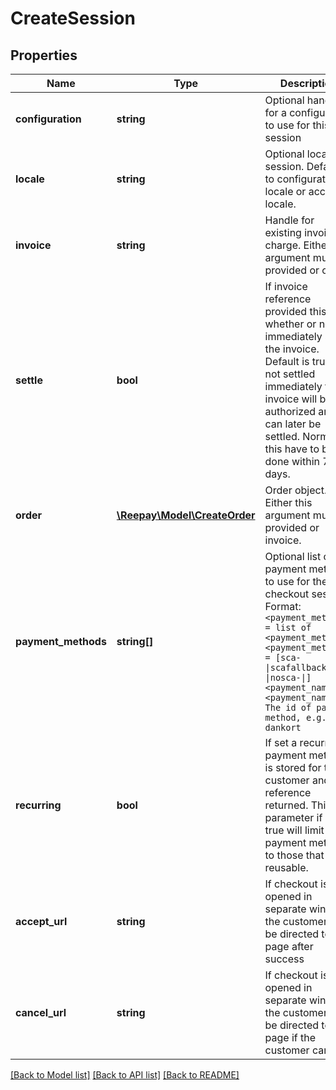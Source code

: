 # CreateSession

## Properties
Name | Type | Description | Notes
------------ | ------------- | ------------- | -------------
**configuration** | **string** | Optional handle for a configuration to use for this session
**locale** | **string** | Optional locale for session. Defaults to configuration locale or account locale.
**invoice** | **string** | Handle for existing invoice to charge. Either this argument must be provided or order.
**settle** | **bool** | If invoice reference provided this is whether or not to immediately settle the invoice. Default is true. If not settled immediately the invoice will be authorized and can later be settled. Normally this have to be done within 7 days.
**order** | [**\Reepay\Model\CreateOrder**](CreateOrder.md) | Order object. Either this argument must be provided or invoice. |
**payment_methods** | **string[]** | Optional list of payment methods to use for the checkout session. Format:<br>`<payment_methods> = list of <payment_method>`<br>`<payment_method> = [sca-\|scafallback-\|nosca-\|]<payment_name>`<br>`<payment_name> = The id of payment method, e.g. dankort` | See [https://docs.reepay.com/reference/checkout-payment-methods](https://docs.reepay.com/reference/checkout-payment-methods) for full documentation
**recurring** | **bool** | If set a recurring payment method is stored for the customer and a reference returned. This parameter if set to true will limit payment methods to those that are reusable.
**accept_url** | **string** | If checkout is opened in separate window the customer will be directed to this page after success
**cancel_url** | **string** | If checkout is opened in separate window the customer will be directed to this page if the customer cancels

[[Back to Model list]](../../README.md#documentation-for-models) [[Back to API list]](../../README.md#documentation-for-api-endpoints) [[Back to README]](../../README.md)
